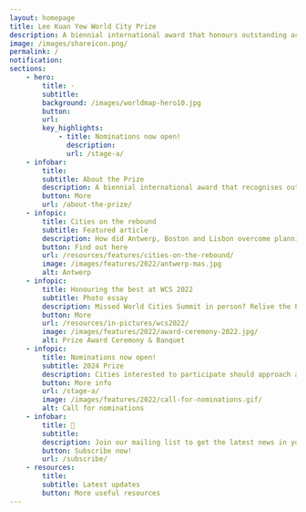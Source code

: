 ```yaml
---
layout: homepage
title: Lee Kuan Yew World City Prize
description: A biennial international award that honours outstanding achievements and contributions to the creation of liveable, vibrant and sustainable urban communities around the world
image: /images/shareicon.png/
permalink: /
notification: 
sections:
    - hero:
        title: ·
        subtitle: 
        background: /images/worldmap-hero10.jpg
        button: 
        url: 
        key_highlights:
            - title: Nominations now open!
              description: 
              url: /stage-a/
    - infobar:    
        title: 
        subtitle: About the Prize
        description: A biennial international award that recognises outstanding cities in tackling urban challenges to bring about a holistic & sustained urban transformation.
        button: More
        url: /about-the-prize/
    - infopic:    
        title: Cities on the rebound
        subtitle: Featured article
        description: How did Antwerp, Boston and Lisbon overcome planning challenges to forge ahead to the future?  
        button: Find out here 
        url: /resources/features/cities-on-the-rebound/
        image: /images/features/2022/antwerp-mas.jpg
        alt: Antwerp
    - infopic:    
        title: Honouring the best at WCS 2022
        subtitle: Photo essay
        description: Missed World Cities Summit in person? Relive the Prize events on 1 August 2022.
        button: More 
        url: /resources/in-pictures/wcs2022/
        image: /images/features/2022/award-ceremony-2022.jpg/
        alt: Prize Award Ceremony & Banquet
    - infopic:    
        title: Nominations now open!
        subtitle: 2024 Prize
        description: Cities interested to participate should approach an independent third party to nominate them.
        button: More info
        url: /stage-a/
        image: /images/features/2022/call-for-nominations.gif/
        alt: Call for nominations
    - infobar:    
        title: 📩
        subtitle: 
        description: Join our mailing list to get the latest news in your inbox!
        button: Subscribe now!  
        url: /subscribe/
    - resources:
        title: 
        subtitle: Latest updates
        button: More useful resources
---
```

